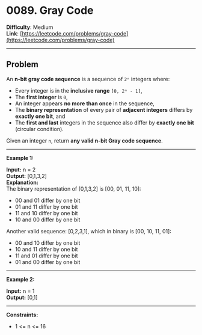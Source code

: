 # 0089. Gray Code

**Difficulty**: Medium  
**Link**: [https://leetcode.com/problems/gray-code](https://leetcode.com/problems/gray-code)

---

## Problem

An **n-bit gray code sequence** is a sequence of `2ⁿ` integers where:

- Every integer is in the **inclusive range** `[0, 2ⁿ - 1]`,
- The **first integer** is `0`,
- An integer appears **no more than once** in the sequence,
- The **binary representation** of every pair of **adjacent integers** differs by **exactly one bit**, and
- The **first and last** integers in the sequence also differ by **exactly one bit** (circular condition).

Given an integer `n`, return **any valid n-bit Gray code sequence**.

---

**Example 1:**

**Input:** n = 2  
**Output:** [0,1,3,2]  
**Explanation:**  
The binary representation of [0,1,3,2] is [00, 01, 11, 10]:  
- 00 and 01 differ by one bit  
- 01 and 11 differ by one bit  
- 11 and 10 differ by one bit  
- 10 and 00 differ by one bit

Another valid sequence: [0,2,3,1], which in binary is [00, 10, 11, 01]:  
- 00 and 10 differ by one bit  
- 10 and 11 differ by one bit  
- 11 and 01 differ by one bit  
- 01 and 00 differ by one bit

---

**Example 2:**

**Input:** n = 1  
**Output:** [0,1]

---

**Constraints:**

- 1 <= n <= 16

